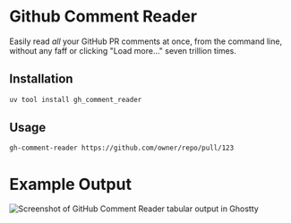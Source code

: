 # Github Comment Reader
Easily read *all* your GitHub PR comments at once, from the command line, without any faff
or clicking "Load more..." seven trillion times.

## Installation
```bash
uv tool install gh_comment_reader
```

## Usage
```bash
gh-comment-reader https://github.com/owner/repo/pull/123
```

# Example Output
![Screenshot of GitHub Comment Reader tabular output in Ghostty](https://media.githubusercontent.com/media/anorthall/github-comment-reader/refs/heads/main/docs/output-table.png)
